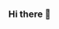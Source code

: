 ### Hi there 👋
<meta name="google-site-verification" content="eEEzxVdZ26zm-wBzCy7qT-oI2e0q05o3DOdaJNdnQW8" />
<!--
**saeed-54996/saeed-54996** is a ✨ _special_ ✨ repository because its `README.md` (this file) appears on your GitHub profile.

Here are some ideas to get you started:

- 🔭 I’m currently working on ...
- 🌱 I’m currently learning ...
- 👯 I’m looking to collaborate on ...
- 🤔 I’m looking for help with ...
- 💬 Ask me about ...
- 📫 How to reach me: ...
- 😄 Pronouns: ...
- ⚡ Fun fact: ...
-->

